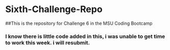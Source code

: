 # Sixth-Challenge-Repo
##This is the repository for Challenge 6 in the MSU Coding Bootcamp
### I know there is little code added in this, i was unable to get time to work this week. i will resubmit.

